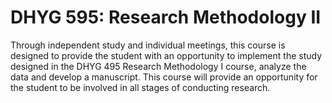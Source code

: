 # DHYG 595: Research Methodology II

Through independent study and individual meetings, this course is designed to provide the student with an opportunity to implement the study designed in the DHYG 495 Research Methodology I course, analyze the data and develop a manuscript. This course will provide an opportunity for the student to be involved in all stages of conducting research.